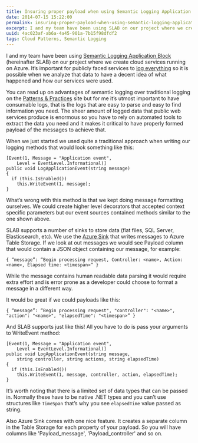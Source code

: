 ```yaml
---
title: Insuring proper payload when using Semantic Logging Application Block
date: 2014-07-15 15:22:00
permalink: insuring-proper-payload-when-using-semantic-logging-application-block
excerpt: I and my team have been using SLAB on our project where we create cloud services running on Azure. It’s important for publicly faced services to log everything so it's possible while analyzing that data to have a decent idea of what happened and how our services were used.
uuid: 4ac023af-ab6a-4a45-901a-7b15f98dfdf2
tags: Cloud Patterns, Semantic Logging
---
```


I and my team have been using [Semantic Logging Application Block](http://msdn.microsoft.com/en-us/library/dn440729(v=pandp.60).aspx) (hereinafter SLAB) on our project where we create cloud services running on Azure. It’s important for publicly faced services to [log everything](http://alexandrebrisebois.wordpress.com/2014/06/12/lessons-learned-on-azure-log-everything/) so it is possible when we analyze that data to have a decent idea of what happened and how our services were used.

You can read up on advantages of semantic logging over traditional logging on the [Patterns & Practices](http://msdn.microsoft.com/en-us/library/dn440729(v=pandp.60).aspx) site but for me it’s utmost important to have consumable logs, that is the logs that are easy to parse and easy to find information you need. The sheer amount of logged data that public web services produce is enormous so you have to rely on automated tools to extract the data you need and it makes it critical to have properly formed payload of the messages to achieve that.

When we just started we used quite a traditional approach when writing our logging methods that would look something like this:

```
[Event(1, Message = "Application event",
    Level = EventLevel.Informational)]
public void LogApplicationEvent(string message)
{
  if (this.IsEnabled()) 
    this.WriteEvent(1, message);
}

```

What’s wrong with this method is that we kept doing message formatting ourselves. We could create higher level decorators that accepted context specific parameters but our event sources contained methods similar to the one shown above.

SLAB supports a number of sinks to store data (flat files, SQL Server, Elasticsearch, etc). We use the [Azure Sink](http://www.nuget.org/packages/EnterpriseLibrary.SemanticLogging.WindowsAzure/) that writes messages to Azure Table Storage. If we look at out messages we would see Payload column that would contain a JSON object containing our message, for example:

```
{ “message”: “Begin processing request, Controller: <name>, Action: <name>, Elapsed time: <timespan>” }
```

While the message contains human readable data parsing it would require extra effort and is error prone as a developer could choose to format a message in a different way.

It would be great if we could payloads like this:

```
{ “message”: “Begin processing request", "controller": "<name>", "action": "<name>", "elapsedTime": "<timespan>” }
```

And SLAB supports just like this! All you have to do is pass your arguments to WriteEvent method:

```
[Event(1, Message = "Application event",
    Level = EventLevel.Informational)]
public void LogApplicationEvent(string message, 
    string controller, string actions, string elapsedTime)
{
  if (this.IsEnabled()) 
    this.WriteEvent(1, message, controller, action, elapsedTime);
}
```

It’s worth noting that there is a limited set of data types that can be passed in. Normally these have to be native .NET types and you can’t use structures like `TimeSpan` that’s why you see `elapsedTime` value passed as string.

Also Azure Sink comes with one nice feature. It creates a separate column in the Table Storage for each property of your payload. So you will have columns like 'Payload_message', 'Payload_controller' and so on.
